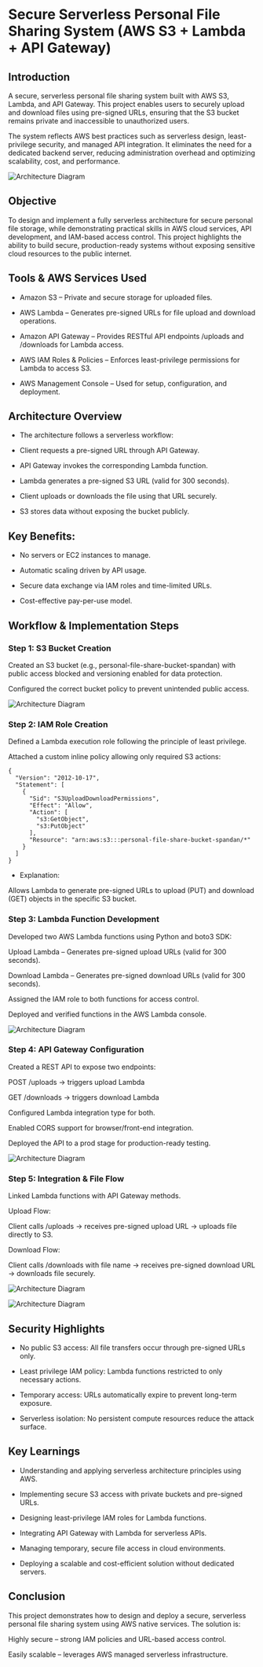 # Secure Serverless Personal File Sharing System (AWS S3 + Lambda + API Gateway)
## Introduction

A secure, serverless personal file sharing system built with AWS S3, Lambda, and API Gateway.
This project enables users to securely upload and download files using pre-signed URLs, ensuring that the S3 bucket remains private and inaccessible to unauthorized users.

The system reflects AWS best practices such as serverless design, least-privilege security, and managed API integration. It eliminates the need for a dedicated backend server, reducing administration overhead and optimizing scalability, cost, and performance.


![Architecture Diagram](images/workflow.png)

## Objective

To design and implement a fully serverless architecture for secure personal file storage, while demonstrating practical skills in AWS cloud services, API development, and IAM-based access control.
This project highlights the ability to build secure, production-ready systems without exposing sensitive cloud resources to the public internet.

## Tools & AWS Services Used

- Amazon S3 – Private and secure storage for uploaded files.

- AWS Lambda – Generates pre-signed URLs for file upload and download operations.

- Amazon API Gateway – Provides RESTful API endpoints /uploads and /downloads for Lambda access.

- AWS IAM Roles & Policies – Enforces least-privilege permissions for Lambda to access S3.

- AWS Management Console – Used for setup, configuration, and deployment.

## Architecture Overview

- The architecture follows a serverless workflow:

- Client requests a pre-signed URL through API Gateway.

- API Gateway invokes the corresponding Lambda function.

- Lambda generates a pre-signed S3 URL (valid for 300 seconds).

- Client uploads or downloads the file using that URL securely.

- S3 stores data without exposing the bucket publicly.

## Key Benefits:

- No servers or EC2 instances to manage.

- Automatic scaling driven by API usage.

- Secure data exchange via IAM roles and time-limited URLs.

- Cost-effective pay-per-use model.


## Workflow & Implementation Steps
### Step 1: S3 Bucket Creation

Created an S3 bucket (e.g., personal-file-share-bucket-spandan) with public access blocked and versioning enabled for data protection.

Configured the correct bucket policy to prevent unintended public access.

![Architecture Diagram](images/s3.png)

### Step 2: IAM Role Creation

Defined a Lambda execution role following the principle of least privilege.

Attached a custom inline policy allowing only required S3 actions:
```
{
  "Version": "2012-10-17",
  "Statement": [
    {
      "Sid": "S3UploadDownloadPermissions",
      "Effect": "Allow",
      "Action": [
        "s3:GetObject",
        "s3:PutObject"
      ],
      "Resource": "arn:aws:s3:::personal-file-share-bucket-spandan/*"
    }
  ]
}
```

- Explanation:

Allows Lambda to generate pre-signed URLs to upload (PUT) and download (GET) objects in the specific S3 bucket.


### Step 3: Lambda Function Development

Developed two AWS Lambda functions using Python and boto3 SDK:

Upload Lambda – Generates pre-signed upload URLs (valid for 300 seconds).

Download Lambda – Generates pre-signed download URLs (valid for 300 seconds).

Assigned the IAM role to both functions for access control.

Deployed and verified functions in the AWS Lambda console.

![Architecture Diagram](images/functiones.png)

### Step 4: API Gateway Configuration

Created a REST API to expose two endpoints:

POST /uploads → triggers upload Lambda

GET /downloads → triggers download Lambda

Configured Lambda integration type for both.

Enabled CORS support for browser/front-end integration.

Deployed the API to a prod stage for production-ready testing.

![Architecture Diagram](images/api.png)

### Step 5: Integration & File Flow

Linked Lambda functions with API Gateway methods.

Upload Flow:

Client calls /uploads → receives pre-signed upload URL → uploads file directly to S3.

Download Flow:

Client calls /downloads with file name → receives pre-signed download URL → downloads file securely.

![Architecture Diagram](images/downloadurl.png)



![Architecture Diagram](images/cer.png)
## Security Highlights

- No public S3 access: All file transfers occur through pre-signed URLs only.

- Least privilege IAM policy: Lambda functions restricted to only necessary actions.

- Temporary access: URLs automatically expire to prevent long-term exposure.

- Serverless isolation: No persistent compute resources reduce the attack surface.

## Key Learnings

- Understanding and applying serverless architecture principles using AWS.

- Implementing secure S3 access with private buckets and pre-signed URLs.

- Designing least-privilege IAM roles for Lambda functions.

- Integrating API Gateway with Lambda for serverless APIs.

- Managing temporary, secure file access in cloud environments.

- Deploying a scalable and cost-efficient solution without dedicated servers.

## Conclusion

This project demonstrates how to design and deploy a secure, serverless personal file sharing system using AWS native services.
The solution is:

Highly secure – strong IAM policies and URL-based access control.

Easily scalable – leverages AWS managed serverless infrastructure.

